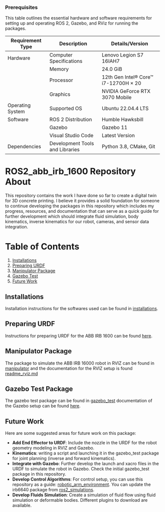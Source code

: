 
### Prerequisites

This table outlines the essential hardware and software requirements for setting up and operating ROS 2, Gazebo, and RViz for running the packages.

| **Requirement Type** | **Description**                      | **Details/Version**              |
|----------------------|--------------------------------------|----------------------------------|
| Hardware             | Computer Specifications              | Lenovo Legion S7 16IAH7          |
|                      | Memory                               | 24.0 GiB                         |
|                      | Processor                            | 12th Gen Intel® Core™ i7-12700H × 20 |
|                      | Graphics                             | NVIDIA GeForce RTX 3070 Mobile   |
| Operating System     | Supported OS                         | Ubuntu 22.04.4 LTS               |
| Software             | ROS 2 Distribution                   | Humble Hawksbill                 |
|                      | Gazebo                               | Gazebo 11                        |
|                      | Visual Studio Code                   | Latest Version                   |
| Dependencies         | Development Tools and Libraries      | Python 3.8, CMake, Git           |

# ROS2_abb_irb_1600 Repository About

This repository contains the work I have done so far to create a digital twin for 3D concrete printing. I believe it provides a solid foundation for someone to continue developing the packages in this repository which includes my progress, resources, and documentation that can serve as a quick guide for further development which should integrate fluid simulation, body kinematics, inverse kinematics for our robot, cameras, and sensor data integration.
# Table of Contents
1. [Installations](#installations)
2. [Preparing URDF](#preparing-urdf)
3. [Manipulator Package](#manipulator-package)
4. [Gazebo Test](#gazebo-test)
5. [Future Work](#future-work)
## Installations
Installation instructions for the softwares used can be found in [installations](docs/installations.md).
## Preparing URDF
Instructions for preparing URDF for the ABB IRB 1600 can be found [here](docs/preparing_URDF.md).
## Manipulator Package
The package to simulate the ABB IRB 16000 robot in RVIZ can be found in [manipulator](manipulator/) and the documentation for the RVIZ setup is found [readme_rviz.md](docs/readme_rviz.md)
## Gazebo Test Package
The gazebo test package can be found in [gazebo_test](gazebo_test/) documentation of the Gazebo setup can be found [here](docs/readme_gazebo.md). 
## Future Work
Here are some suggested areas for future work on this package:
- **Add End Effector to URDF**: Include the nozzle in the URDF for the robot geometry modeling in RVIZ and Gazebo.
- **Kinematics**: writing a script and launching it in the gazebo_test package for joint planning (inverse and forward kinematics).
- **Integrate with Gazebo**: Further develop the launch and xacro files in the URDF to simulate the robot in Gazebo. Check the initial gazebo_test package in this repository.
- **Develop Control Algorithms**: For control setup, you can use this repository as a guide: [robotic_arm_environment](https://github.com/dvalenciar/robotic_arm_environment/blob/main/). You can update the irb6640 package from [ros2_simulations](https://github.com/IFRA-Cranfield/ros2_RobotSimulation.git).
- **Develop Fluids Simulation**: Create a simulation of fluid flow using fluid simulation or deformable bodies. Different plugins to download are available.




